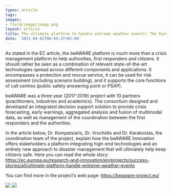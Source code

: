 ```yaml
---
types: article
tags:
images: 
- field/image/image.png
layout: article
title: The ultimate platform to handle extreme weather events! The European Commission has officially labelled Η2020 beAWARE (coordinated by MKLab) as a “success story”!
date: '2021-04-02T08:49:37+02:00'
---
```

<p>As stated in the EC article, the beAWARE platform is much more than a crisis management platform to help authorities, first responders and citizens. It should rather be seen as a combination of relevant state-of-the-art technologies spread across different components and applications. It encompasses a protection and rescue service, it can be used for risk assessment (including scenario building), and it supports the core functions of call centres (public safety answering point or PSAP).</p>

<p>beAWARE was a three year (2017-2019) project with 10 partners (practitioners, industries and academics). The consortium designed and developed an integrated decision support solution to provide crisis forecasting, early warnings, aggregated analysis and fusion of multimodal data, as well as management of the coordination between the first responders and the authorities.</p>

<p>In the article below, Dr. Kompatsiaris, Dr. Vrochidis and Dr. Karakostas, the coordination team of the project, explain how the beAWARE Innovation offers stakeholders a platform integrating high-end technologies and an entirely new approach to disaster management that will ultimately help keep citizens safe. Here you can read the whole story: <a href="https://ec.europa.eu/research-and-innovation/en/projects/success-stories/all/ultimate-platform-handle-extreme-weather-events" target="_blank" rel="noopener noreferrer">https://ec.europa.eu/research-and-innovation/en/projects/success-stories/all/ultimate-platform-handle-extreme-weather-events</a></p>

<p>You can find more in the project’s web page: <a href="https://beaware-project.eu/" target="_blank" rel="noopener noreferrer">https://beaware-project.eu/</a></p>

<img src="https://mklab.iti.gr/files/field/image/Screenshot-2021-04-01-at-7.13.36-PM.png" />

<img src="https://mklab.iti.gr/files/field/image/image-2.png" />
